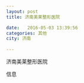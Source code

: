 ```yaml
--- 
layout: post 
title: 济南美莱整形医院

date:   2016-05-03 13:39:56 
categories: 其他  
city: 济南
  
--- 
```

   
济南美莱整形医院

信息

